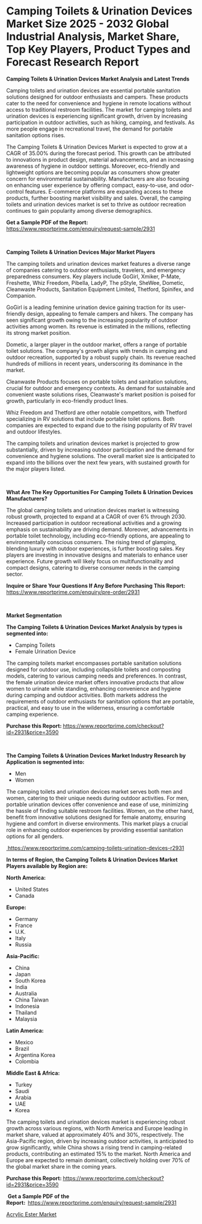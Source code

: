 <p><h1>Camping Toilets & Urination Devices Market Size 2025 - 2032 Global Industrial Analysis, Market Share, Top Key Players, Product Types and Forecast Research Report</h1></p><p><strong>Camping Toilets & Urination Devices Market Analysis and Latest Trends</strong></p>
<p><p>Camping toilets and urination devices are essential portable sanitation solutions designed for outdoor enthusiasts and campers. These products cater to the need for convenience and hygiene in remote locations without access to traditional restroom facilities. The market for camping toilets and urination devices is experiencing significant growth, driven by increasing participation in outdoor activities, such as hiking, camping, and festivals. As more people engage in recreational travel, the demand for portable sanitation options rises.</p><p>The Camping Toilets & Urination Devices Market is expected to grow at a CAGR of 35.00% during the forecast period. This growth can be attributed to innovations in product design, material advancements, and an increasing awareness of hygiene in outdoor settings. Moreover, eco-friendly and lightweight options are becoming popular as consumers show greater concern for environmental sustainability. Manufacturers are also focusing on enhancing user experience by offering compact, easy-to-use, and odor-control features. E-commerce platforms are expanding access to these products, further boosting market visibility and sales. Overall, the camping toilets and urination devices market is set to thrive as outdoor recreation continues to gain popularity among diverse demographics.</p></p>
<p><strong>Get a Sample PDF of the Report:&nbsp;</strong> <a href="https://www.reportprime.com/enquiry/request-sample/2931?utm_campaign=3542&utm_medium=2&utm_source=Github&utm_content=ia&utm_term=24032025&utm_id=camping-toilets-urination-devices">https://www.reportprime.com/enquiry/request-sample/2931</a></p>
<p>&nbsp;</p>
<p><strong>Camping Toilets & Urination Devices Major Market Players</strong></p>
<p><p>The camping toilets and urination devices market features a diverse range of companies catering to outdoor enthusiasts, travelers, and emergency preparedness consumers. Key players include GoGirl, Xmiker, P-Mate, Freshette, Whiz Freedom, Pibella, LadyP, The pStyle, SheWee, Dometic, Cleanwaste Products, Sanitation Equipment Limited, Thetford, Spinifex, and Companion.</p><p>GoGirl is a leading feminine urination device gaining traction for its user-friendly design, appealing to female campers and hikers. The company has seen significant growth owing to the increasing popularity of outdoor activities among women. Its revenue is estimated in the millions, reflecting its strong market position.</p><p>Dometic, a larger player in the outdoor market, offers a range of portable toilet solutions. The company's growth aligns with trends in camping and outdoor recreation, supported by a robust supply chain. Its revenue reached hundreds of millions in recent years, underscoring its dominance in the market.</p><p>Cleanwaste Products focuses on portable toilets and sanitation solutions, crucial for outdoor and emergency contexts. As demand for sustainable and convenient waste solutions rises, Cleanwaste's market position is poised for growth, particularly in eco-friendly product lines.</p><p>Whiz Freedom and Thetford are other notable competitors, with Thetford specializing in RV solutions that include portable toilet options. Both companies are expected to expand due to the rising popularity of RV travel and outdoor lifestyles.</p><p>The camping toilets and urination devices market is projected to grow substantially, driven by increasing outdoor participation and the demand for convenience and hygiene solutions. The overall market size is anticipated to expand into the billions over the next few years, with sustained growth for the major players listed.</p></p>
<p>&nbsp;</p>
<p><strong>What Are The Key Opportunities For Camping Toilets & Urination Devices Manufacturers?</strong></p>
<p><p>The global camping toilets and urination devices market is witnessing robust growth, projected to expand at a CAGR of over 6% through 2030. Increased participation in outdoor recreational activities and a growing emphasis on sustainability are driving demand. Moreover, advancements in portable toilet technology, including eco-friendly options, are appealing to environmentally conscious consumers. The rising trend of glamping, blending luxury with outdoor experiences, is further boosting sales. Key players are investing in innovative designs and materials to enhance user experience. Future growth will likely focus on multifunctionality and compact designs, catering to diverse consumer needs in the camping sector.</p></p>
<p><strong>Inquire or Share Your Questions If Any Before Purchasing This Report:</strong> <a href="https://www.reportprime.com/enquiry/pre-order/2931?utm_campaign=3542&utm_medium=2&utm_source=Github&utm_content=ia&utm_term=24032025&utm_id=camping-toilets-urination-devices">https://www.reportprime.com/enquiry/pre-order/2931</a></p>
<p>&nbsp;</p>
<p><strong>Market Segmentation</strong></p>
<p><strong>The Camping Toilets & Urination Devices Market Analysis by types is segmented into:</strong></p>
<p><ul><li>Camping Toilets</li><li>Female Urination Device</li></ul></p>
<p><p>The camping toilets market encompasses portable sanitation solutions designed for outdoor use, including collapsible toilets and composting models, catering to various camping needs and preferences. In contrast, the female urination device market offers innovative products that allow women to urinate while standing, enhancing convenience and hygiene during camping and outdoor activities. Both markets address the requirements of outdoor enthusiasts for sanitation options that are portable, practical, and easy to use in the wilderness, ensuring a comfortable camping experience.</p></p>
<p><strong>Purchase this Report:&nbsp;</strong><a href="https://www.reportprime.com/checkout?id=2931&price=3590&utm_campaign=3542&utm_medium=2&utm_source=Github&utm_content=ia&utm_term=24032025&utm_id=camping-toilets-urination-devices">https://www.reportprime.com/checkout?id=2931&price=3590</a></p>
<p>&nbsp;</p>
<p><strong>The Camping Toilets & Urination Devices Market Industry Research by Application is segmented into:</strong></p>
<p><ul><li>Men</li><li>Women</li></ul></p>
<p><p>The camping toilets and urination devices market serves both men and women, catering to their unique needs during outdoor activities. For men, portable urination devices offer convenience and ease of use, minimizing the hassle of finding suitable restroom facilities. Women, on the other hand, benefit from innovative solutions designed for female anatomy, ensuring hygiene and comfort in diverse environments. This market plays a crucial role in enhancing outdoor experiences by providing essential sanitation options for all genders.</p></p>
<p><a href="https://www.reportprime.com/camping-toilets-urination-devices-r2931?utm_campaign=3542&utm_medium=2&utm_source=Github&utm_content=ia&utm_term=24032025&utm_id=camping-toilets-urination-devices">&nbsp;https://www.reportprime.com/camping-toilets-urination-devices-r2931</a></p>
<p><strong>In terms of Region, the Camping Toilets & Urination Devices Market Players available by Region are:</strong></p>
<p>
    <p> <strong> North America: </strong>
        <ul>
            <li>United States</li>
            <li>Canada</li>
        </ul>
        </p> 
    <p> <strong> Europe: </strong>
        <ul>
            <li>Germany</li>
            <li>France</li>
            <li>U.K.</li>
            <li>Italy</li>
            <li>Russia</li>
        </ul>
        </p> 
    <p> <strong> Asia-Pacific: </strong>
        <ul>
            <li>China</li>
            <li>Japan</li>
            <li>South Korea</li>
            <li>India</li>
            <li>Australia</li>
            <li>China Taiwan</li>
            <li>Indonesia</li>
            <li>Thailand</li>
            <li>Malaysia</li>
        </ul>
        </p> 
    <p> <strong> Latin America: </strong>
        <ul>
            <li>Mexico</li>
            <li>Brazil</li>
            <li>Argentina Korea</li>
            <li>Colombia</li>
        </ul>
        </p> 
    <p> <strong> Middle East & Africa: </strong>
        <ul>
            <li>Turkey</li>
            <li>Saudi</li>
            <li>Arabia</li>
            <li>UAE</li>
            <li>Korea</li>
        </ul>
    </p>
    </p>
<p><p>The camping toilets and urination devices market is experiencing robust growth across various regions, with North America and Europe leading in market share, valued at approximately 40% and 30%, respectively. The Asia-Pacific region, driven by increasing outdoor activities, is anticipated to grow significantly, while China shows a rising trend in camping-related products, contributing an estimated 15% to the market. North America and Europe are expected to remain dominant, collectively holding over 70% of the global market share in the coming years.</p></p>
<p><strong>Purchase this Report: </strong><a href="https://www.reportprime.com/checkout?id=2931&price=3590&utm_campaign=3542&utm_medium=2&utm_source=Github&utm_content=ia&utm_term=24032025&utm_id=camping-toilets-urination-devices">https://www.reportprime.com/checkout?id=2931&price=3590</a></p>
<p>&nbsp;<strong>Get a Sample PDF of the Report:&nbsp;&nbsp;</strong><a href="https://www.reportprime.com/enquiry/request-sample/2931?utm_campaign=3542&utm_medium=2&utm_source=Github&utm_content=ia&utm_term=24032025&utm_id=camping-toilets-urination-devices">https://www.reportprime.com/enquiry/request-sample/2931</a></p>
<p><strong></strong></p>
<p><p><a href="https://github.com/forgazerbyjt/Market-Research-Report-List-1/blob/main/acrylic-ester-market.md?utm_campaign=3542&utm_medium=2&utm_source=Github&utm_content=ia&utm_term=24032025&utm_id=camping-toilets-urination-devices">Acrylic Ester Market</a></p></p>